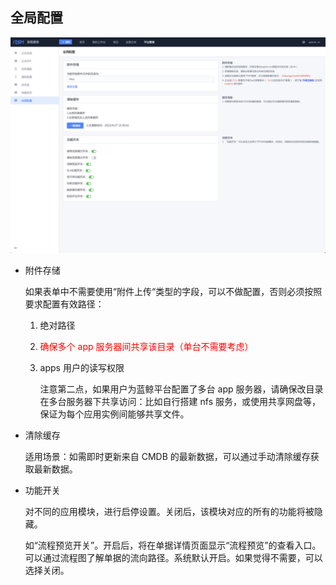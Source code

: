 ## 全局配置

![image-20220427184724300](media/image-20220427184724300.png)

-   附件存储

    如果表单中不需要使用“附件上传“类型的字段，可以不做配置，否则必须按照要求配置有效路径：
    
    1.  绝对路径
    
    2.  <font color=red>确保多个 app 服务器间共享该目录（单台不需要考虑）</font>
    
    3.  apps 用户的读写权限
    
        注意第二点，如果用户为蓝鲸平台配置了多台 app 服务器，请确保改目录在多台服务器下共享访问：比如自行搭建 nfs 服务，或使用共享网盘等，保证为每个应用实例间能够共享文件。
    
-   清除缓存

    适用场景：如需即时更新来自 CMDB 的最新数据，可以通过手动清除缓存获取最新数据。


-   功能开关

    对不同的应用模块，进行启停设置。关闭后，该模块对应的所有的功能将被隐藏。

    如“流程预览开关”。开启后，将在单据详情页面显示“流程预览”的查看入口。可以通过流程图了解单据的流向路径。系统默认开启。如果觉得不需要，可以选择关闭。